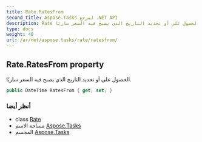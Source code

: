 ```yaml
---
title: Rate.RatesFrom
second_title: Aspose.Tasks لمرجع .NET API
description: Rate ملكية. الحصول على أو تحديد التاريخ الذي يصبح فيه السعر ساريًا.
type: docs
weight: 40
url: /ar/net/aspose.tasks/rate/ratesfrom/
---
```

## Rate.RatesFrom property

الحصول على أو تحديد التاريخ الذي يصبح فيه السعر ساريًا.

```csharp
public DateTime RatesFrom { get; set; }
```

### أنظر أيضا

* class [Rate](../)
* مساحة الاسم [Aspose.Tasks](../../rate/)
* المجسم [Aspose.Tasks](../../../)


